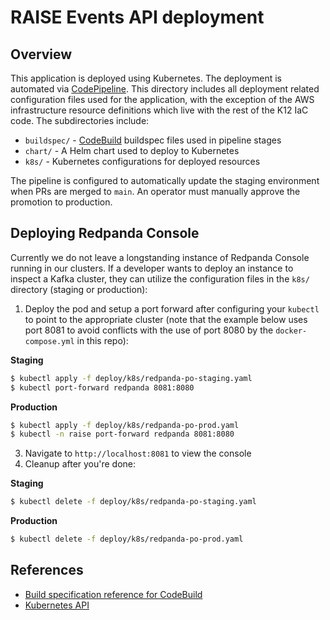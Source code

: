 # RAISE Events API deployment

## Overview

This application is deployed using Kubernetes. The deployment is automated via [CodePipeline](https://docs.aws.amazon.com/codepipeline). This directory includes all deployment related configuration files used for the application, with the exception of the AWS infrastructure resource definitions which live with the rest of the K12 IaC code. The subdirectories include:

* `buildspec/` - [CodeBuild](https://docs.aws.amazon.com/codebuild) buildspec files used in pipeline stages
* `chart/` - A Helm chart used to deploy to Kubernetes
* `k8s/` - Kubernetes configurations for deployed resources

The pipeline is configured to automatically update the staging environment when PRs are merged to `main`. An operator must manually approve the promotion to production.

## Deploying Redpanda Console

Currently we do not leave a longstanding instance of Redpanda Console running in our clusters. If a developer wants to deploy an instance to inspect a Kafka cluster, they can utilize the configuration files in the `k8s/` directory (staging or production):

1. Deploy the pod and setup a port forward after configuring your `kubectl` to point to the appropriate cluster (note that the example below uses port 8081 to avoid conflicts with the use of port 8080 by the `docker-compose.yml` in this repo):

**Staging**

```bash
$ kubectl apply -f deploy/k8s/redpanda-po-staging.yaml
$ kubectl port-forward redpanda 8081:8080
```

**Production**

```bash
$ kubectl apply -f deploy/k8s/redpanda-po-prod.yaml
$ kubectl -n raise port-forward redpanda 8081:8080
```

3. Navigate to `http://localhost:8081` to view the console
4. Cleanup after you're done:

**Staging**

```bash
$ kubectl delete -f deploy/k8s/redpanda-po-staging.yaml
```

**Production**

```bash
$ kubectl delete -f deploy/k8s/redpanda-po-prod.yaml
```

## References

* [Build specification reference for CodeBuild](https://docs.aws.amazon.com/codebuild/latest/userguide/build-spec-ref.html)
* [Kubernetes API](https://kubernetes.io/docs/reference/kubernetes-api/)
